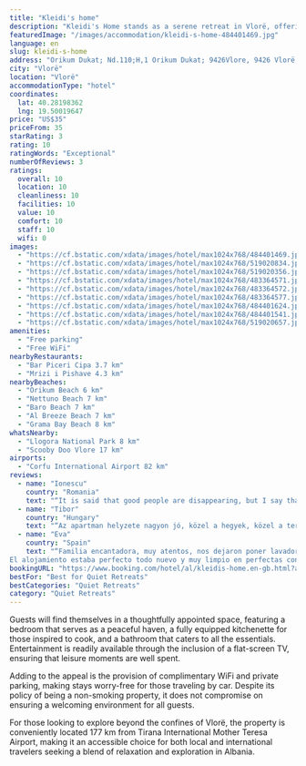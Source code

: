 ```yaml
---
title: "Kleidi's home"
description: "Kleidi's Home stands as a serene retreat in Vlorë, offering guests a unique blend of comfort and convenience with its garden-view accommodations."
featuredImage: "/images/accommodation/kleidi-s-home-484401469.jpg"
language: en
slug: kleidi-s-home
address: "Orikum Dukat; Nd.110;H,1 Orikum Dukat; 9426Vlore, 9426 Vlorë, Albania"
city: "Vlorë"
location: "Vlorë"
accommodationType: "hotel"
coordinates:
  lat: 40.28198362
  lng: 19.50019647
price: "US$35"
priceFrom: 35
starRating: 3
rating: 10
ratingWords: "Exceptional"
numberOfReviews: 3
ratings:
  overall: 10
  location: 10
  cleanliness: 10
  facilities: 10
  value: 10
  comfort: 10
  staff: 10
  wifi: 0
images:
  - "https://cf.bstatic.com/xdata/images/hotel/max1024x768/484401469.jpg?k=b0854fc8824b23216ae18ecdad5f8154e2a6e396eb576cae6de60c170144e3c7&o=&hp=1"
  - "https://cf.bstatic.com/xdata/images/hotel/max1024x768/519020834.jpg?k=42539e560f57d27177734312b717d3e979fa61a60f880c67f675c9fd2fcf1a8f&o=&hp=1"
  - "https://cf.bstatic.com/xdata/images/hotel/max1024x768/519020356.jpg?k=dbd89e14ba6f47e6d466ef6c72b3b5c1e79171e5548084c4a0fcfeb351149e16&o=&hp=1"
  - "https://cf.bstatic.com/xdata/images/hotel/max1024x768/483364571.jpg?k=fdbb82aa63401a5bb130681313b0430e8d3b0da32abc23ab3445039687cf7c23&o=&hp=1"
  - "https://cf.bstatic.com/xdata/images/hotel/max1024x768/483364572.jpg?k=938b39591dfe3eba1ef1a9034212779370d57e93fab62e0b7ec83ab1f9fcd31f&o=&hp=1"
  - "https://cf.bstatic.com/xdata/images/hotel/max1024x768/483364577.jpg?k=7ebe86e6bafb2b2abc14035b218000cbd71f991bb4b1ec8722df327763a1b8de&o=&hp=1"
  - "https://cf.bstatic.com/xdata/images/hotel/max1024x768/484401624.jpg?k=1cf72ee412cf81d7dd8879f493c83fc191cafd8a2dbd18c7c9e922292b3b60e6&o=&hp=1"
  - "https://cf.bstatic.com/xdata/images/hotel/max1024x768/484401541.jpg?k=34497e177c37b04c474435007353a00ae1eb1325f443ce767cc22aa6a1ff27d4&o=&hp=1"
  - "https://cf.bstatic.com/xdata/images/hotel/max1024x768/519020657.jpg?k=a5de068e6151e68939c5adec95b1918bd21a7187fe31fd6dc8e1312255bee5bc&o=&hp=1"
amenities:
  - "Free parking"
  - "Free WiFi"
nearbyRestaurants:
  - "Bar Piceri Cipa 3.7 km"
  - "Mrizi i Pishave 4.3 km"
nearbyBeaches:
  - "Orikum Beach 6 km"
  - "Nettuno Beach 7 km"
  - "Baro Beach 7 km"
  - "Al Breeze Beach 7 km"
  - "Grama Bay Beach 8 km"
whatsNearby:
  - "Llogora National Park 8 km"
  - "Scooby Doo Vlore 17 km"
airports:
  - "Corfu International Airport 82 km"
reviews:
  - name: "Ionescu"
    country: "Romania"
    text: "“It is said that good people are disappearing, but I say that good people are a light for other people to be. We had the luck to meet a marvelous family with beautiful children that accommodate us in their precious space. The location is beautiful...”"
  - name: "Tibor"
    country: "Hungary"
    text: "“Az apartman helyzete nagyon jó, közel a hegyek, közel a terger. Nagyon tiszta, modern a szállás. A tulajdonos nagyon kedves, vendégszerető! Mindenkinek ajánlom!”"
  - name: "Eva"
    country: "Spain"
    text: "“Familia encantadora, muy atentos, nos dejaron poner lavadora y nos prestaron el jabón para ello. Nos dieron acompañamiento para la cena a pesar de no estar incluida.
El alojamiento estaba perfecto todo nuevo y muy limpio en perfectas condiciones,...”"
bookingURL: "https://www.booking.com/hotel/al/kleidis-home.en-gb.html?aid=8035640"
bestFor: "Best for Quiet Retreats"
bestCategories: "Quiet Retreats"
category: "Quiet Retreats"
---
```


Guests will find themselves in a thoughtfully appointed space, featuring a bedroom that serves as a peaceful haven, a fully equipped kitchenette for those inspired to cook, and a bathroom that caters to all the essentials. Entertainment is readily available through the inclusion of a flat-screen TV, ensuring that leisure moments are well spent.

Adding to the appeal is the provision of complimentary WiFi and private parking, making stays worry-free for those traveling by car. Despite its policy of being a non-smoking property, it does not compromise on ensuring a welcoming environment for all guests.

For those looking to explore beyond the confines of Vlorë, the property is conveniently located 177 km from Tirana International Mother Teresa Airport, making it an accessible choice for both local and international travelers seeking a blend of relaxation and exploration in Albania.